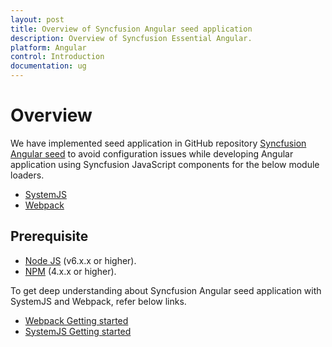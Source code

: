 ```yaml
---
layout: post
title: Overview of Syncfusion Angular seed application
description: Overview of Syncfusion Essential Angular.
platform: Angular
control: Introduction
documentation: ug
---
```



# Overview

We have implemented seed application in GitHub repository [Syncfusion Angular seed](https://github.com/syncfusion/Angular-seeds) to avoid configuration issues while developing Angular application using Syncfusion JavaScript components for the below module loaders.

* [SystemJS](https://github.com/systemjs/systemjs)
* [Webpack](https://github.com/webpack/webpack)

## Prerequisite

* [Node JS](https://nodejs.org/en/) (v6.x.x or higher).  
* [NPM](http://blog.npmjs.org/post/85484771375/how-to-install-npm) (4.x.x or higher).

To get deep understanding about Syncfusion Angular seed application with SystemJS and Webpack, refer below links.

* [Webpack Getting started](/angular/GettingStarted/getting-started-webpack "Getting started with Webpack")
* [SystemJS Getting started](/angular/GettingStarted/getting-started-systemjs "Getting started with SystemJS")
